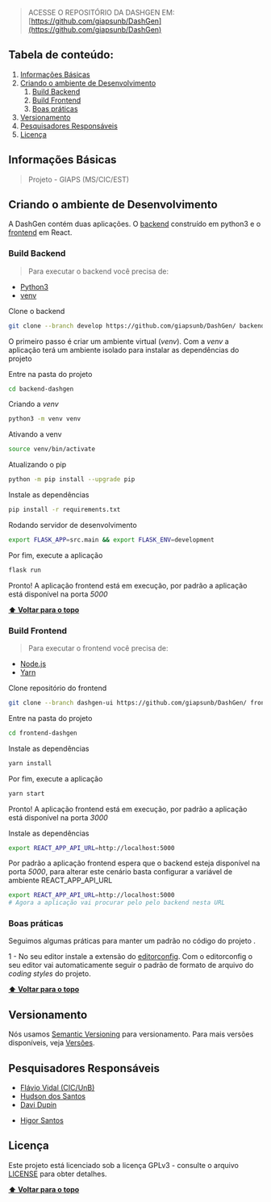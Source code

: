 > ACESSE O REPOSITÓRIO DA DASHGEN EM: [https://github.com/giapsunb/DashGen](https://github.com/giapsunb/DashGen)

## Tabela de conteúdo:

1. [Informações Básicas](#informações-básicas)
1. [Criando o ambiente de Desenvolvimento](#criando-o-ambiente-de-desenvolvimento)
   1. [Build Backend](#build-backend)
   1. [Build Frontend](#build-frontend)
   1. [Boas práticas](#boas-práticas)
1. [Versionamento](#versionamento)
1. [Pesquisadores Responsáveis](#pesquisadores-responsáveis)
1. [Licença](#licença)

## Informações Básicas

> Projeto - GIAPS (MS/CIC/EST)

## Criando o ambiente de Desenvolvimento

A DashGen contém duas aplicações. O [backend](#build-backend) construído em python3 e o [frontend](#build-frontend) em React.

### Build Backend

> Para executar o backend você precisa de:

- [Python3](https://www.python.org/download/releases/3.0/)
- [venv](https://docs.python.org/3/library/venv.html)

Clone o backend

```sh
git clone --branch develop https://github.com/giapsunb/DashGen/ backend-dashgen
```

O primeiro passo é criar um ambiente virtual (_venv_). Com a _venv_ a aplicação terá um ambiente isolado para instalar as dependências do projeto

Entre na pasta do projeto

```sh
cd backend-dashgen
```

Criando a _venv_

```sh
python3 -m venv venv
```

Ativando a venv

```sh
source venv/bin/activate
```

Atualizando o pip

```sh
python -m pip install --upgrade pip
```

Instale as dependências

```sh
pip install -r requirements.txt
```

Rodando servidor de desenvolvimento

```sh
export FLASK_APP=src.main && export FLASK_ENV=development
```

Por fim, execute a aplicação

```sh
flask run
```

Pronto! A aplicação frontend está em execução, por padrão a aplicação está disponível na porta _5000_

**[⬆ Voltar para o topo](#tabela-de-conteúdo)**

### Build Frontend

> Para executar o frontend você precisa de:

- [Node.js](https://nodejs.org/)
- [Yarn](https://yarnpkg.com)

Clone repositório do frontend

```sh
git clone --branch dashgen-ui https://github.com/giapsunb/DashGen/ frontend-dashgen
```

Entre na pasta do projeto

```sh
cd frontend-dashgen
```

Instale as dependências

```sh
yarn install
```

Por fim, execute a aplicação

```sh
yarn start
```

Pronto! A aplicação frontend está em execução, por padrão a aplicação está disponível na porta _3000_

Instale as dependências

```sh
export REACT_APP_API_URL=http://localhost:5000
```

Por padrão a aplicação frontend espera que o backend esteja disponível na porta _5000_, para alterar este cenário basta configurar a variável de ambiente REACT_APP_API_URL

```sh
export REACT_APP_API_URL=http://localhost:5000
# Agora a aplicação vai procurar pelo pelo backend nesta URL
```

### Boas práticas

Seguimos algumas práticas para manter um padrão no código do projeto .

1 - No seu editor instale a extensão do [editorconfig](https://editorconfig.org/). Com o editorconfig o seu editor vai automaticamente seguir o padrão de formato de arquivo do _coding styles_ do projeto.

**[⬆ Voltar para o topo](#tabela-de-conteúdo)**

## Versionamento

Nós usamos [Semantic Versioning](http://semver.org/) para versionamento. Para mais versões disponíveis, veja [Versões](https://github.com/giapsunb/DashGen/tags).

## Pesquisadores Responsáveis

- [Flávio Vidal (CIC/UnB)](https://github.com/fbvidal)
- [Hudson dos Santos](https://github.com/hdusantos)
- [Davi Dupin](https://github.com/DaviDupin)

* [Higor Santos](https://github.com/HigorSantosCIC)

## Licença

Este projeto está licenciado sob a licença GPLv3 - consulte o arquivo [LICENSE](https://github.com/giapsunb/DashGen/blob/develop/LICENSE) para obter detalhes.

**[⬆ Voltar para o topo](#tabela-de-conteúdo)**
